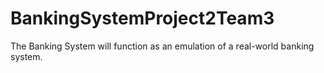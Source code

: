 # BankingSystemProject2Team3
 The Banking System will function as an emulation of a real-world banking system.
